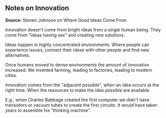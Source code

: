 ## Notes on Innovation

**Source**: Steven Johnson on Where Good Ideas Come From

Innovation doesn't come from bright ideas from a single human being. They come from "ideas having sex" and creating new solutions. 

Ideas happen in highly concentrated environments. Where people can experience issues, connect their ideas with other people and find new alternatives.

Once humans moved to dense environments the amount of innovation  increased. We invented farming, leading to factories, leading to modern cities.

Innovation comes from the "adjacent possible", when an idea occurs at the right time. When the resources to make the idea possible are available. 

E.g., when Charles Babbage created the first computer we didn't have transistors or vacuum tubes to create the first circuits. It would have taken years to assemble his "thinking machine".

